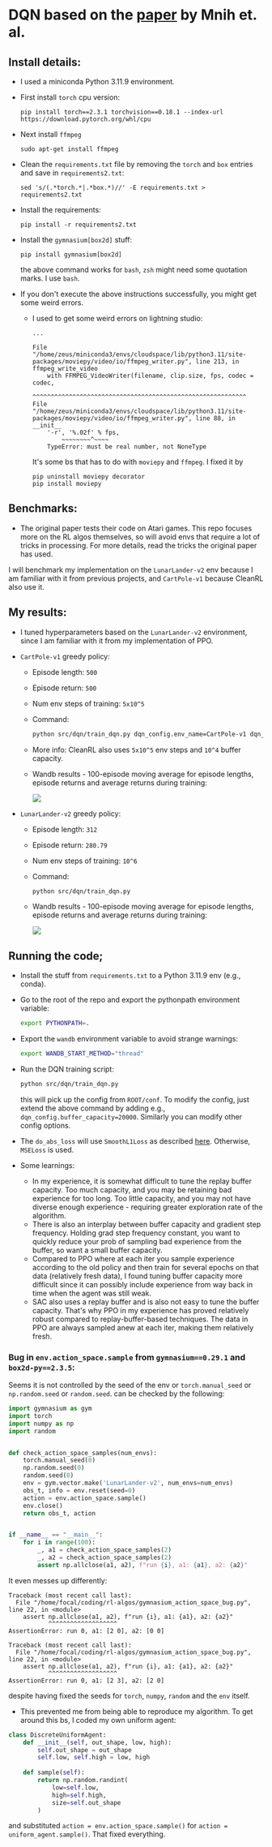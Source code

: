 # DQN based on the <a href="https://www.cs.toronto.edu/~vmnih/docs/dqn.pdf">paper</a> by Mnih et. al.

## Install details:
* I used a miniconda Python 3.11.9 environment.
* First install `torch` cpu version:

    ```
    pip install torch==2.3.1 torchvision==0.18.1 --index-url https://download.pytorch.org/whl/cpu
    ```

* Next install `ffmpeg`

    ```
    sudo apt-get install ffmpeg
    ```

* Clean the `requirements.txt` file by removing the `torch` and `box` entries and save in `requirements2.txt`:

    ```
    sed 's/(.*torch.*|.*box.*)//' -E requirements.txt > requirements2.txt
    ```

* Install the requirements:

    ```
    pip install -r requirements2.txt
    ```

* Install the `gymnasium[box2d]` stuff:

    ```
    pip install gymnasium[box2d]
    ```
    
    the above command works for `bash`, `zsh` might need some quotation marks. I use `bash`.

* If you don't execute the above instructions successfully, you might get some weird errors.
    * I used to get some weird errors on lightning studio:

        ```
        ...
        
        File "/home/zeus/miniconda3/envs/cloudspace/lib/python3.11/site-packages/moviepy/video/io/ffmpeg_writer.py", line 213, in ffmpeg_write_video
            with FFMPEG_VideoWriter(filename, clip.size, fps, codec = codec,
                ^^^^^^^^^^^^^^^^^^^^^^^^^^^^^^^^^^^^^^^^^^^^^^^^^^^^^^^^^^^
        File "/home/zeus/miniconda3/envs/cloudspace/lib/python3.11/site-packages/moviepy/video/io/ffmpeg_writer.py", line 88, in __init__
            '-r', '%.02f' % fps,
                ~~~~~~~~^~~~~
            TypeError: must be real number, not NoneType
        ```

        It's some bs that has to do with `moviepy` and `ffmpeg`. I fixed it by
        
        ```
        pip uninstall moviepy decorator
        pip install moviepy
        ```

## Benchmarks:

* The original paper tests their code on Atari games. This repo focuses more on the RL algos themselves, so will avoid envs that require a lot of tricks in processing. For more details, read the tricks the original paper has used.

I will benchmark my implementation on the `LunarLander-v2` env because I am familiar with it from previous projects, and `CartPole-v1` because CleanRL also use it.

## My results:
* I tuned hyperparameters based on the `LunarLander-v2` environment, since I am familiar with it from my implementation of PPO.
* `CartPole-v1` greedy policy:
    * Episode length: `500`
    * Episode return: `500`
    * Num env steps of training: `5x10^5`
    * Command:
        ```bash
        python src/dqn/train_dqn.py dqn_config.env_name=CartPole-v1 dqn_config.buffer_capacity=10000 dqn_config.uniform_experience=5000 dqn_config.num_iters=62500
        ```
    * More info: CleanRL also uses `5x10^5` env steps and `10^4` buffer capacity.
    * Wandb results - 100-episode moving average for episode lengths, episode returns and average returns during training:

        <img src="../../assets/imgs/dqn/dqn_rollouts_ma_CartPole-v1.png">

* `LunarLander-v2` greedy policy:
    * Episode length: `312`
    * Episode return: `280.79`
    * Num env steps of training: `10^6`
    * Command:
        ```bash
        python src/dqn/train_dqn.py
        ```
    * Wandb results - 100-episode moving average for episode lengths, episode returns and average returns during training:

        <img src="../../assets/imgs/dqn/dqn_rollouts_ma_LunarLander-v2.png"/>

## Running the code;
* Install the stuff from `requirements.txt` to a Python 3.11.9 env (e.g., conda).
* Go to the root of the repo and export the pythonpath environment variable:

    ```bash
    export PYTHONPATH=.
    ```
* Export the `wandb` environment variable to avoid strange warnings:

    ```bash
    export WANDB_START_METHOD="thread"
    ```
* Run the DQN training script:

    ```bash
    python src/dqn/train_dqn.py
    ```

    this will pick up the config from `ROOT/conf`. To modify the config, just extend the above command by adding e.g., `dqn_config.buffer_capacity=20000`. Similarly you can modify other config options.

* The `do_abs_loss` will use `SmoothL1Loss` as described <a href="https://pytorch.org/docs/stable/generated/torch.nn.SmoothL1Loss.html#smoothl1loss">here</a>. Otherwise, `MSELoss` is used.

* Some learnings:
    * In my experience, it is somewhat difficult to tune the replay buffer capacity. Too much capacity, and you may be retaining bad experience for too long. Too little capacity, and you may not have diverse enough experience - requiring greater exploration rate of the algorithm. 
    * There is also an interplay between buffer capacity and gradient step frequency. Holding grad step frequency constant, you want to quickly reduce your prob of sampling bad experience from the buffer, so want a small buffer capacity.
    * Compared to PPO where at each iter you sample experience according to the old policy and then train for several epochs on that data (relatively fresh data), I found tuning buffer capacity more difficult since it can possibly include experience from way back in time when the agent was still weak.
    * SAC also uses a replay buffer and is also not easy to tune the buffer capacity. That's why PPO in my experience has proved relatively robust compared to replay-buffer-based techniques. The data in PPO are always sampled anew at each iter, making them relatively fresh.

### Bug in `env.action_space.sample` from `gymnasium==0.29.1` and `box2d-py==2.3.5`:

Seems it is not controlled by the seed of the env or `torch.manual_seed` or `np.random.seed` or `random.seed`. can be checked by the following:

```python
import gymnasium as gym
import torch
import numpy as np
import random


def check_action_space_samples(num_envs):
    torch.manual_seed(0)
    np.random.seed(0)
    random.seed(0)
    env = gym.vector.make('LunarLander-v2', num_envs=num_envs)
    obs_t, info = env.reset(seed=0)
    action = env.action_space.sample()
    env.close()
    return obs_t, action


if __name__ == "__main__":
    for i in range(100):
        _, a1 = check_action_space_samples(2)
        _, a2 = check_action_space_samples(2)
        assert np.allclose(a1, a2), f"run {i}, a1: {a1}, a2: {a2}"
```

It even messes up differently:

```
Traceback (most recent call last):
  File "/home/focal/coding/rl-algos/gymnasium_action_space_bug.py", line 22, in <module>
    assert np.allclose(a1, a2), f"run {i}, a1: {a1}, a2: {a2}"
           ^^^^^^^^^^^^^^^^^^^
AssertionError: run 0, a1: [2 0], a2: [0 0]
```

```
Traceback (most recent call last):
  File "/home/focal/coding/rl-algos/gymnasium_action_space_bug.py", line 22, in <module>
    assert np.allclose(a1, a2), f"run {i}, a1: {a1}, a2: {a2}"
           ^^^^^^^^^^^^^^^^^^^
AssertionError: run 0, a1: [2 3], a2: [2 0]
```

despite having fixed the seeds for `torch`, `numpy`, `random` and the `env` itself.

* This prevented me from being able to reproduce my algorithm. To get around this bs, I coded my own uniform agent:

```python
class DiscreteUniformAgent:
    def __init__(self, out_shape, low, high):
        self.out_shape = out_shape
        self.low, self.high = low, high
    
    def sample(self):
        return np.random.randint(
            low=self.low, 
            high=self.high, 
            size=self.out_shape
        )
```

and substituted `action = env.action_space.sample()` for `action = uniform_agent.sample()`. That fixed everything.